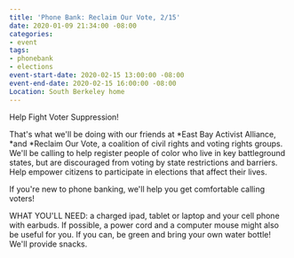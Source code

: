 ```yaml
---
title: 'Phone Bank: Reclaim Our Vote, 2/15'
date: 2020-01-09 21:34:00 -08:00
categories:
- event
tags:
- phonebank
- elections
event-start-date: 2020-02-15 13:00:00 -08:00
event-end-date: 2020-02-15 16:00:00 -08:00
Location: South Berkeley home
---
```


Help Fight Voter Suppression!

That's what we'll be doing with our friends at \*East Bay Activist Alliance, \*and \*Reclaim Our Vote, a coalition of civil rights and voting rights groups. We'll be calling to help register people of color who live in key battleground states, but are discouraged from voting by state restrictions and barriers. Help empower citizens to participate in elections that affect their lives.

If you're new to phone banking, we'll help you get comfortable calling voters!

WHAT YOU'LL NEED: a charged ipad, tablet or laptop and your cell phone with earbuds. If possible, a power cord and a computer mouse might also be useful for you. If you can, be green and bring your own water bottle! We'll provide snacks.